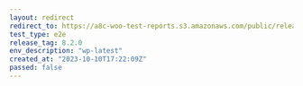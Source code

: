 ```yaml
---
layout: redirect
redirect_to: https://a8c-woo-test-reports.s3.amazonaws.com/public/release/8.2.0/wp-latest/e2e/index.html
test_type: e2e
release_tag: 8.2.0
env_description: "wp-latest"
created_at: "2023-10-10T17:22:09Z"
passed: false
---
```

